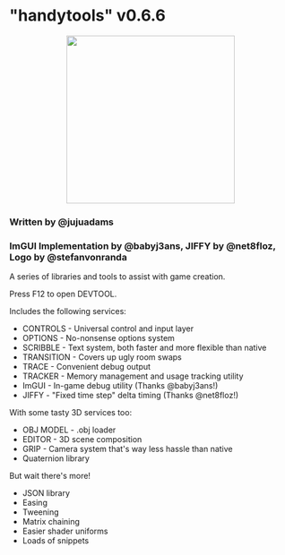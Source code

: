 # "handytools" v0.6.6
<img src="https://raw.githubusercontent.com/GameMakerDiscord/handytools/master/LOGO_small.png" style="display:block; margin:auto; width:300px">

### Written by @jujuadams
### ImGUI Implementation by @babyj3ans, JIFFY by @net8floz, Logo by @stefanvonranda
A series of libraries and tools to assist with game creation.
	
Press F12 to open DEVTOOL.

Includes the following services:
* CONTROLS - Universal control and input layer
* OPTIONS - No-nonsense options system
* SCRIBBLE - Text system, both faster and more flexible than native
* TRANSITION - Covers up ugly room swaps
* TRACE - Convenient debug output
* TRACKER - Memory management and usage tracking utility
* ImGUI - In-game debug utility (Thanks @babyj3ans!)
* JIFFY - "Fixed time step" delta timing (Thanks @net8floz!)

With some tasty 3D services too:
* OBJ MODEL - .obj loader
* EDITOR - 3D scene composition
* GRIP - Camera system that's way less hassle than native
* Quaternion library

But wait there's more!
* JSON library
* Easing
* Tweening
* Matrix chaining
* Easier shader uniforms
* Loads of snippets
